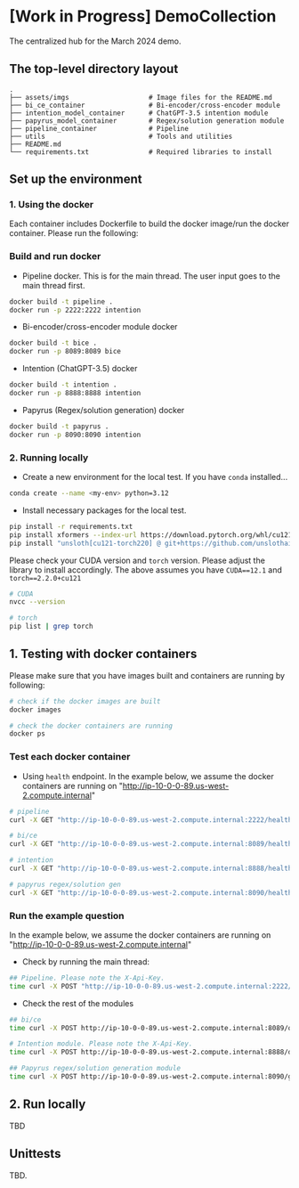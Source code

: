 # [Work in Progress] DemoCollection
The centralized hub for the March 2024 demo.

## The top-level directory layout

    .
    ├── assets/imgs                    # Image files for the README.md
    ├── bi_ce_container                # Bi-encoder/cross-encoder module
    ├── intention_model_container      # ChatGPT-3.5 intention module
    ├── papyrus_model_container        # Regex/solution generation module
    ├── pipeline_container             # Pipeline
    ├── utils                          # Tools and utilities
    ├── README.md
    └── requirements.txt               # Required libraries to install

## Set up the environment

### 1. Using the docker

Each container includes Dockerfile to build the docker image/run the docker container.
Please run the following:

### Build and run docker

- Pipeline docker. This is for the main thread. The user input goes to the main thread first.

```bash
docker build -t pipeline .
docker run -p 2222:2222 intention
```

- Bi-encoder/cross-encoder module docker

```bash
docker build -t bice .
docker run -p 8089:8089 bice
```

- Intention (ChatGPT-3.5) docker

```bash
docker build -t intention .
docker run -p 8888:8888 intention
```

- Papyrus (Regex/solution generation) docker

```bash
docker build -t papyrus .
docker run -p 8090:8090 intention
```

### 2. Running locally

- Create a new environment for the local test. If you have `conda` installed...

```bash
conda create --name <my-env> python=3.12
```

- Install necessary packages for the local test.

```bash
pip install -r requirements.txt
pip install xformers --index-url https://download.pytorch.org/whl/cu121
pip install "unsloth[cu121-torch220] @ git+https://github.com/unslothai/unsloth.git"
```

Please check your CUDA version and `torch` version. Please adjust the library to install accordingly.
The above assumes you have `CUDA==12.1` and `torch==2.2.0+cu121`

```bash
# CUDA
nvcc --version

# torch
pip list | grep torch
```

## 1. Testing with docker containers

Please make sure that you have images built and containers are running by following:

```bash
# check if the docker images are built
docker images

# check the docker containers are running
docker ps
```

### Test each docker container

- Using `health` endpoint. In the example below, we assume the docker
  containers are running on "http://ip-10-0-0-89.us-west-2.compute.internal"

```bash
# pipeline
curl -X GET "http://ip-10-0-0-89.us-west-2.compute.internal:2222/health"

# bi/ce
curl -X GET "http://ip-10-0-0-89.us-west-2.compute.internal:8089/health"

# intention
curl -X GET "http://ip-10-0-0-89.us-west-2.compute.internal:8888/health"

# papyrus regex/solution gen
curl -X GET "http://ip-10-0-0-89.us-west-2.compute.internal:8090/health"
```

### Run the example question

In the example below, we assume the docker containers are running on "http://ip-10-0-0-89.us-west-2.compute.internal"

- Check by running the main thread:

```bash
## Pipeline. Please note the X-Api-Key.
time curl -X POST "http://ip-10-0-0-89.us-west-2.compute.internal:2222/papyrusGen?conversation_id=conv_test_from_curl&message_id=msg_test_from_curl&source=netlens&dryrun=False&debug=False" -H "Content-Type: application/json" -H "X-Api-Key: 230e2b5e-fb08-405c-b9d2-f17e66be3b47" -d '{"user_input": "One of our network management systems has shown that memory utilization for a cat9200 switched named MRE-Edge2.cisco.com has been increasing. The device is attempting to send telemetry data to DNAC but the connection never establishes. I have noticed that the pubd process is consuming the majority of memory. The device is trying to send telemetry data to our DNAC, but it seems the receiver is responding with a device not found.  Is this a bug?", "nodes_run_data": []}'
```

- Check the rest of the modules

```bash
## bi/ce 
time curl -X POST http://ip-10-0-0-89.us-west-2.compute.internal:8089/query -H "Content-Type: application/json" -d '{"question": "One of our network management systems has shown that memory utilization for the device dtw-302-9300-sw-1 has been increasing. When I log into Catalyst Center, the device is not showing as managed. Today the switch had a log about memory value exceeding 90%. I have noticed that the 'pubd' process is consuming the majority of memory.  Is this a bug?"}'

# Intention module. Please note the X-Api-Key.
time curl -X POST http://ip-10-0-0-89.us-west-2.compute.internal:8888/dev -H "Content-Type: application/json" -H "X-Api-Key: 230e2b5e-fb08-405c-b9d2-f17e66be3b47" -d '{"user_input": "One of our network management systems has shown that memory utilization for a cat9200 switched named MRE-Edge2.cisco.com has been increasing. The device is attempting to send telemetry data to DNAC but the connection never establishes. I have noticed that the pubd process is consuming the majority of memory. The device is trying to send telemetry data to our DNAC, but it seems the receiver is responding with a device not found.  Is this a bug?"}'

## Papyrus regex/solution generation module
time curl -X POST http://ip-10-0-0-89.us-west-2.compute.internal:8090/generate -H 'Content-Type: application/json' -d '{"user_input_desc": "One of our network management systems has shown that memory utilization for a cat9200 switched named MRE-Edge2.cisco.com has been increasing. The device is attempting to send telemetry data to DNAC but the connection \\ never establishes. I have noticed that the pubd process is consuming the majority of memory. The device is trying to send telemetry data to our DNAC, but it seems the receiver is responding with a device not found.  Is this a bug?", "page_content": [], "run_papyrus_solution": true}'
```

## 2. Run locally

TBD

## Unittests

TBD.
